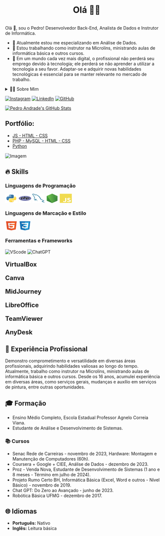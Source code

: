 <!-- Título -->
<div id="user-content-toc">
  <ul align="center">
    <summary><h1 style="display: inline-block">Olá 🙌🏼 </h1></summary>
</div>

<!-- Apresentação -->
<p>
  Olá 👋, sou o Pedro! Desenvolvedor Back-End, Analista de Dados e Instrutor de Informática.

   - 🌱 Atualmente estou me especializando em Análise de Dados.
   - 🔭 Estou trabalhando como instrutor na Microlins, ministrando aulas de informática básica e outros cursos.
   - 🌟 Em um mundo cada vez mais digital, o profissional não perderá seu emprego devido à tecnologia; ele perderá se não aprender a utilizar a tecnologia a seu favor. Adaptar-se e adquirir novas habilidades tecnológicas é essencial para se manter relevante no mercado de trabalho.
</p>

<!-- Sobre Mim (Dropdown) -->
<details>
  <summary>👨‍💻 Sobre Mim</summary>
  <p>
    - ⚡ Gosto de ler, seja mangá ou quadrinhos, além de assistir filmes e jogar! Acredito que nossos interesses pessoais contribuem para uma percepção mais apurada das coisas e para a resolução de problemas. \o/
  </p>
</details>

<!-- Links Sociais -->
[![Instagram](https://img.shields.io/badge/Instagram-E4405F?style=for-the-badge&logo=instagram&logoColor=white)](https://www.instagram.com/pedroandradesales/)
[![LinkedIn](https://img.shields.io/badge/LinkedIn-0077B5?style=for-the-badge&logo=linkedin&logoColor=white)](https://www.linkedin.com/in/pedro-andrade-914795223/)
[![GitHub](https://img.shields.io/badge/GitHub-100000?style=for-the-badge&logo=github&logoColor=white)](https://github.com/Pedroandradeproj)

<!-- GitHub Stats -->
[![Pedro Andrade's GitHub Stats](https://github-readme-stats.vercel.app/api?username=Pedroandradeproj&show_icons=true&theme=radical)](https://github.com/Pedroandradeproj/github-readme-stats)

<!-- Portfólio -->
## Portfólio:
- [JS - HTML - CSS](https://github.com/Pedroandradeproj/front-end)
- [PHP - MySQL - HTML - CSS](https://github.com/Pedroandradeproj/PHP)
- [Python](https://github.com/Pedroandradeproj/python.wiki.pedro)

<!-- GIF -->
<p align="left">
  <img align="center" src="https://pixabay.com/gifs/get/gba884e3226603b7e2ef4616a641df9f117d260d6172fdc4efa3a7ef515c10c864eede021c9402e478cb66389c21f1d04_256.gif" alt="Imagem">
</p>

## 🔥 Skills
<!-- Habilidades: Linguagens de Programação -->
<div style="flex-basis: 48%;">
  <h3>Linguagens de Programação</h3>
  <img align="center" alt="Python" height="30" width="40" src="https://raw.githubusercontent.com/devicons/devicon/master/icons/python/python-original.svg">
  <img align="center" alt="PHP" height="30" width="40" src="https://raw.githubusercontent.com/devicons/devicon/master/icons/php/php-original.svg">
  <img align="center" alt="MySQL" height="30" width="40" src="https://raw.githubusercontent.com/devicons/devicon/master/icons/mysql/mysql-original.svg">
  <img align="center" alt="Node.js" height="30" width="40" src="https://raw.githubusercontent.com/devicons/devicon/master/icons/nodejs/nodejs-original.svg">
  <img align="center" alt="JavaScript" height="30" width="40" src="https://raw.githubusercontent.com/devicons/devicon/master/icons/javascript/javascript-plain.svg">
</div>

<!-- Habilidades: Linguagens de Marcação e Estilo -->
<div style="flex-basis: 48%;">
  <h3>Linguagens de Marcação e Estilo</h3>
  <img align="center" alt="HTML" height="30" width="40" src="https://raw.githubusercontent.com/devicons/devicon/master/icons/html5/html5-original.svg">
  <img align="center" alt="CSS" height="30" width="40" src="https://raw.githubusercontent.com/devicons/devicon/master/icons/css3/css3-original.svg">
</div>

<!-- Ferramentas e Frameworks -->
<div style="flex-basis: 48%;">
  <h3>Ferramentas e Frameworks</h3>
  <img align="center" alt="VScode" height="30" width="40" src="https://cdn.jsdelivr.net/gh/devicons/devicon/icons/vscode/vscode-original.svg">
  <img align="center" alt="ChatGPT" height="30" width="40" src="https://upload.wikimedia.org/wikipedia/commons/0/04/ChatGPT_logo.svg">
  <p style="font-size: 20px; font-weight: bold;">VirtualBox</p>
  <p style="font-size: 20px; font-weight: bold;">Canva</p>
  <p style="font-size: 20px; font-weight: bold;">MidJourney</p>
  <p style="font-size: 20px; font-weight: bold;">LibreOffice</p>
  <p style="font-size: 20px; font-weight: bold;">TeamViewer</p>
  <p style="font-size: 20px; font-weight: bold;">AnyDesk</p>
</div>

## 💼 Experiência Profissional
Demonstro comprometimento e versatilidade em diversas áreas profissionais, adquirindo habilidades valiosas ao longo do tempo.
Atualmente, trabalho como instrutor na Microlins, ministrando aulas de informática básica e outros cursos. Desde os 16 anos, acumulei experiência em diversas áreas, como serviços gerais, mudanças e auxílio em serviços de pintura, entre outras oportunidades.

## 🎓 Formação
- Ensino Médio Completo, Escola Estadual Professor Agnelo Correia Viana.
- Estudante de Análise e Desenvolvimento de Sistemas.

### 📚 Cursos
- Senac Rede de Carreiras - novembro de 2023, Hardware: Montagem e Manutenção de Computadores (60h).
- Coursera + Google + CIEE, Análise de Dados - dezembro de 2023.
- Proz - Venda Nova, Estudante de Desenvolvimento de Sistemas (1 ano e 8 meses - Término em julho de 2024).
- Projeto Rumo Certo BH, Informática Básica (Excel, Word e outros - Nível Básico) - novembro de 2019.
- Chat GPT: Do Zero ao Avançado - junho de 2023.
- Robótica Básica UFMG - dezembro de 2017.

## 🌐 Idiomas
- **Português:** Nativo
- **Inglês:** Leitura básica
